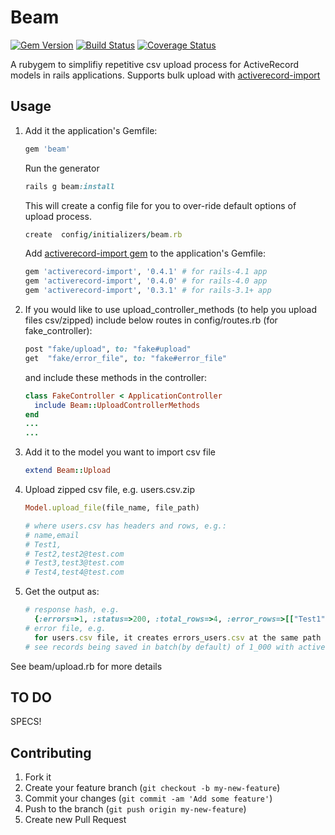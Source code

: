 # Beam
[![Gem Version](https://badge.fury.io/rb/beam.png)](http://badge.fury.io/rb/beam) [![Build Status](https://travis-ci.org/gouravtiwari/beam.png?branch=master)](https://travis-ci.org/gouravtiwari/beam) [![Coverage Status](https://coveralls.io/repos/gouravtiwari/beam/badge.png?branch=master)](https://coveralls.io/r/gouravtiwari/beam?branch=master)

A rubygem to simplifiy repetitive csv upload process for ActiveRecord models in rails applications. 
Supports bulk upload with [activerecord-import](http://rubygems.org/gems/activerecord-import)

## Usage

1. Add it the application's Gemfile:
    ```ruby
    gem 'beam'
    ```

    Run the generator

    ```ruby
    rails g beam:install
    ```

    This will create a config file for you to over-ride default options of upload process.

    ```ruby
    create  config/initializers/beam.rb
    ```
    
    Add [activerecord-import gem](http://rubygems.org/gems/activerecord-import) to the application's Gemfile:
    
    ```ruby
    gem 'activerecord-import', '0.4.1' # for rails-4.1 app
    gem 'activerecord-import', '0.4.0' # for rails-4.0 app
    gem 'activerecord-import', '0.3.1' # for rails-3.1+ app
    ```

2. If you would like to use upload_controller_methods (to help you upload files csv/zipped) include below routes in config/routes.rb (for fake_controller):
    ```ruby
    post "fake/upload", to: "fake#upload"
    get  "fake/error_file", to: "fake#error_file"
    ```
    and include these methods in the controller:
    ```ruby
    class FakeController < ApplicationController
      include Beam::UploadControllerMethods
    end
    ...
    ...
    ```

3. Add it to the model you want to import csv file
    
    ```ruby
    extend Beam::Upload
    ```

4. Upload zipped csv file, e.g. users.csv.zip
  
    ```ruby
    Model.upload_file(file_name, file_path)
    
    # where users.csv has headers and rows, e.g.:
    # name,email
    # Test1,
    # Test2,test2@test.com
    # Test3,test3@test.com
    # Test4,test4@test.com
    ```

5. Get the output as:
  
    ```ruby
    # response hash, e.g. 
      {:errors=>1, :status=>200, :total_rows=>4, :error_rows=>[["Test1", nil, "is invalid"]]}
    # error file, e.g.
      for users.csv file, it creates errors_users.csv at the same path
    # see records being saved in batch(by default) of 1_000 with activerecord-import gem
    ```

See beam/upload.rb for more details

## TO DO

SPECS!

## Contributing

1. Fork it
2. Create your feature branch (`git checkout -b my-new-feature`)
3. Commit your changes (`git commit -am 'Add some feature'`)
4. Push to the branch (`git push origin my-new-feature`)
5. Create new Pull Request
